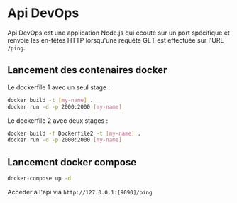 # Api DevOps

Api DevOps est une application Node.js qui écoute sur un port spécifique et renvoie les en-têtes HTTP lorsqu'une requête GET est effectuée sur l'URL `/ping`.

## Lancement des contenaires docker

Le dockerfile 1 avec un seul stage :

```bash
docker build -t [my-name] .
docker run -d -p 2000:2000 [my-name]
```

Le dockerfile 2 avec deux stages :

```bash
docker build -f Dockerfile2 -t [my-name] .
docker run -d -p 2000:2000 [my-name]
```


## Lancement docker compose 
    
```bash
docker-compose up -d
```

Accéder à l'api via `http://127.0.0.1:[9090]/ping`